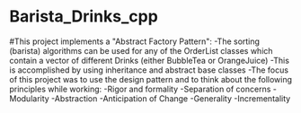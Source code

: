 # Barista_Drinks_cpp
#This project implements a "Abstract Factory Pattern":
  -The sorting (barista) algorithms can be used for
   any of the OrderList classes which contain a vector of 
   different Drinks (either BubbleTea or OrangeJuice)
  -This is accomplished by using inheritance and abstract
   base classes
  -The focus of this project was to use the design pattern
   and to think about the following principles while working:
      -Rigor and formality
      -Separation of concerns
      -Modularity
      -Abstraction
      -Anticipation of Change
      -Generality
      -Incrementality
